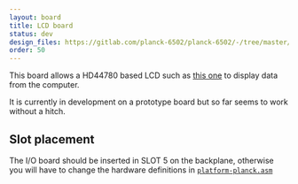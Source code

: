 ```yaml
---
layout: board
title: LCD board
status: dev
design_files: https://gitlab.com/planck-6502/planck-6502/-/tree/master/Hardware/lcd_board
order: 50
---
```



This board allows a HD44780 based LCD such as [this one](https://www.ebay.fr/itm/2004-20x4-Character-LCD-Display-Module-2004-LCD-Blue-Yellow-Blacklight-HD44780/264032858433?hash=item3d7995b141:g:7oAAAOSwTztb5q6k&mkcid=1&mkrid=709-53476-19255-0&siteid=71&campid=5338598798&toolid=11800&mkevt=1) to display data from the computer.

It is currently in development on a prototype board but so far seems to work without a hitch.


## Slot placement

The I/O board should be inserted in SLOT 5 on the backplane, otherwise you will have to change the hardware definitions in [`platform-planck.asm`](https://gitlab.com/planck-6502/planck-6502/-/blob/master/Software/forth/platform/platform-planck.asm#L109)